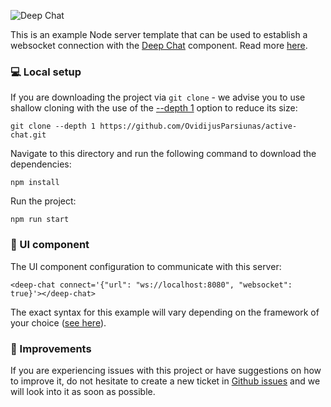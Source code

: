 ![Deep Chat](https://github.com/OvidijusParsiunas/deep-chat/assets/18709577/340b3fe7-4eab-46e3-9711-2ef4042cefea)

This is an example Node server template that can be used to establish a websocket connection with the [Deep Chat](https://www.npmjs.com/package/deep-chat) component. Read more [here](https://deepchat.dev/docs/connect#Websocket).

### :computer: Local setup

If you are downloading the project via `git clone` - we advise you to use shallow cloning with the use of the [--depth 1](https://www.perforce.com/blog/vcs/git-beyond-basics-using-shallow-clones) option to reduce its size:

```
git clone --depth 1 https://github.com/OvidijusParsiunas/active-chat.git
```

Navigate to this directory and run the following command to download the dependencies:

```
npm install
```

Run the project:

```
npm run start
```

### :calling: UI component

The UI component configuration to communicate with this server:

```
<deep-chat connect='{"url": "ws://localhost:8080", "websocket": true}'></deep-chat>
```

The exact syntax for this example will vary depending on the framework of your choice ([see here](https://deepchat.dev/examples/frameworks)).

### :wrench: Improvements

If you are experiencing issues with this project or have suggestions on how to improve it, do not hesitate to create a new ticket in [Github issues](https://github.com/OvidijusParsiunas/deep-chat/issues) and we will look into it as soon as possible.
